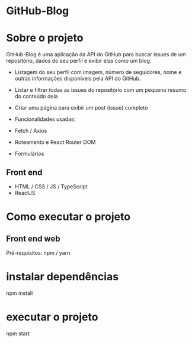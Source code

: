 # GitHub-Blog

# Sobre o projeto

  GitHub-Blog é uma aplicação da API do GitHub para buscar issues de um repositório, dados do seu perfil e exibir elas como um blog.
- Listagem do seu perfil com imagem, número de seguidores, nome e outras informações disponíveis pela API do GitHub.
- Listar e filtrar todas as issues do repositório com um pequeno resumo do conteúdo dela
- Criar uma página para exibir um post (issue) completo

- Funcionalidades usadas:

- Fetch / Axios
- Roteamento e React Router DOM
- Formulários

## Front end
- HTML / CSS / JS / TypeScript
- ReactJS

# Como executar o projeto

## Front end web
Pré-requisitos: npm / yarn

# instalar dependências
npm install

# executar o projeto
npm start

